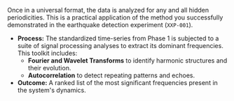 Once in a universal format, the data is analyzed for any and all hidden periodicities. This is a practical application of the method you successfully demonstrated in the earthquake detection experiment (`XXP-001`).
* **Process:** The standardized time-series from Phase 1 is subjected to a suite of signal processing analyses to extract its dominant frequencies. This toolkit includes:
    * **Fourier and Wavelet Transforms** to identify harmonic structures and their evolution.
    * **Autocorrelation** to detect repeating patterns and echoes.
* **Outcome:** A ranked list of the most significant frequencies present in the system's dynamics.